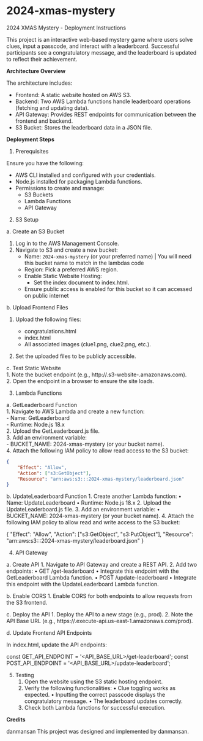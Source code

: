 # 2024-xmas-mystery
2024 XMAS Mystery - Deployment Instructions

This project is an interactive web-based mystery game where users solve clues, input a passcode, and interact with a leaderboard. Successful participants see a congratulatory message, and the leaderboard is updated to reflect their achievement.

**Architecture Overview**

The architecture includes:  
- Frontend: A static website hosted on AWS S3.  
-	Backend: Two AWS Lambda functions handle leaderboard operations (fetching and updating data).  
-	API Gateway: Provides REST endpoints for communication between the frontend and backend.  
-	S3 Bucket: Stores the leaderboard data in a JSON file.  

**Deployment Steps**

1. Prerequisites

Ensure you have the following:  
-	AWS CLI installed and configured with your credentials.  
- Node.js installed for packaging Lambda functions.  
- Permissions to create and manage:  
  - S3 Buckets
  - Lambda Functions
  - API Gateway

2. S3 Setup

a. Create an S3 Bucket  
  1.	Log in to the AWS Management Console.
  2.	Navigate to S3 and create a new bucket:
    	- Name: `2024-xmas-mystery` (or your preferred name) | You will need this bucket name to match in the lambdas code  
    	- Region: Pick a preferred AWS region.  
    	- Enable Static Website Hosting:
      		- Set the index document to index.html.
       	- Ensure public access is enabled for this bucket so it can accessed on public internet  

b. Upload Frontend Files  
  1.	Upload the following files:  
    	- congratulations.html
    	- index.html
    	- All associated images (clue1.png, clue2.png, etc.).
    	
  3.	Set the uploaded files to be publicly accessible.

c. Test Static Website  
	1. Note the bucket endpoint (e.g., http://<bucket-name>.s3-website-<region>.amazonaws.com).  
	2. Open the endpoint in a browser to ensure the site loads.  

3. Lambda Functions  

a. GetLeaderboard Function  
	1.	Navigate to AWS Lambda and create a new function:  
		- Name: GetLeaderboard  
		- Runtime: Node.js 18.x  
	2.	Upload the GetLeaderboard.js file.  
	3.	Add an environment variable:  
		- BUCKET_NAME: 2024-xmas-mystery (or your bucket name).  
	4.	Attach the following IAM policy to allow read access to the S3 bucket:  

```json
{
    "Effect": "Allow",
    "Action": ["s3:GetObject"],
    "Resource": "arn:aws:s3:::2024-xmas-mystery/leaderboard.json"
}
```



b. UpdateLeaderboard Function
	1.	Create another Lambda function:
	•	Name: UpdateLeaderboard
	•	Runtime: Node.js 18.x
	2.	Upload the UpdateLeaderboard.js file.
	3.	Add an environment variable:
	•	BUCKET_NAME: 2024-xmas-mystery (or your bucket name).
	4.	Attach the following IAM policy to allow read and write access to the S3 bucket:

{
    "Effect": "Allow",
    "Action": ["s3:GetObject", "s3:PutObject"],
    "Resource": "arn:aws:s3:::2024-xmas-mystery/leaderboard.json"
}

4. API Gateway

a. Create API
	1.	Navigate to API Gateway and create a REST API.
	2.	Add two endpoints:
	•	GET /get-leaderboard
	•	Integrate this endpoint with the GetLeaderboard Lambda function.
	•	POST /update-leaderboard
	•	Integrate this endpoint with the UpdateLeaderboard Lambda function.

b. Enable CORS
	1.	Enable CORS for both endpoints to allow requests from the S3 frontend.

c. Deploy the API
	1.	Deploy the API to a new stage (e.g., prod).
	2.	Note the API Base URL (e.g., https://<api-id>.execute-api.us-east-1.amazonaws.com/prod).

d. Update Frontend API Endpoints

In index.html, update the API endpoints:

const GET_API_ENDPOINT = '<API_BASE_URL>/get-leaderboard';
const POST_API_ENDPOINT = '<API_BASE_URL>/update-leaderboard';

5. Testing
	1.	Open the website using the S3 static hosting endpoint.
	2.	Verify the following functionalities:
	•	Clue toggling works as expected.
	•	Inputting the correct passcode displays the congratulatory message.
	•	The leaderboard updates correctly.
	3.	Check both Lambda functions for successful execution.

**Credits**

danmansan
This project was designed and implemented by danmansan.
